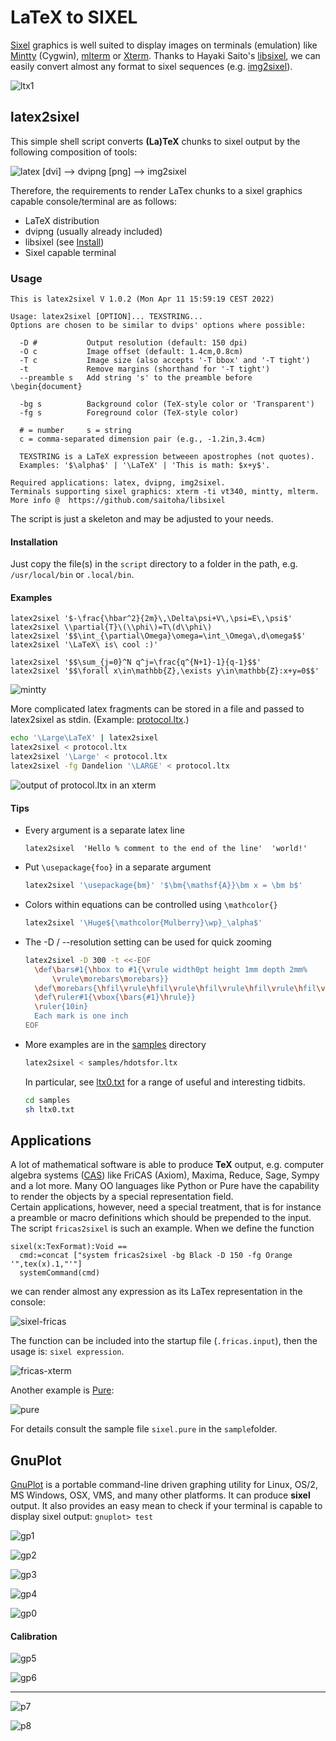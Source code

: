 # LaTeX to SIXEL

[Sixel](https://en.wikipedia.org/wiki/Sixel) graphics is well suited to display images  on terminals (emulation) like [Mintty](https://mintty.github.io/) (Cygwin), [mlterm](http://mlterm.sourceforge.net/) or [Xterm](http://invisible-island.net/xterm/). Thanks to Hayaki Saito's [libsixel](http://saitoha.github.io/libsixel/), we can easily convert almost any format to sixel sequences (e.g. [img2sixel](http://saitoha.github.io/libsixel/#img2sixel)). 

![ltx1](img/ltx1.PNG)

## latex2sixel
This simple shell script converts **(La)TeX** chunks to sixel output by the following composition of tools:

![`latex [dvi] --> dvipng [png] --> img2sixel`](img/pipeline.png)

Therefore, the requirements to render LaTex chunks to a sixel graphics capable console/terminal are as follows:

* LaTeX distribution 
* dvipng (usually already included)
* libsixel (see [Install](http://saitoha.github.io/libsixel/#install))
* Sixel capable terminal

### Usage

```
This is latex2sixel V 1.0.2 (Mon Apr 11 15:59:19 CEST 2022)

Usage: latex2sixel [OPTION]... TEXSTRING...
Options are chosen to be similar to dvips' options where possible:

  -D #           Output resolution (default: 150 dpi)
  -O c           Image offset (default: 1.4cm,0.8cm)
  -T c           Image size (also accepts '-T bbox' and '-T tight')
  -t             Remove margins (shorthand for '-T tight')
  --preamble s   Add string 's' to the preamble before \begin{document}

  -bg s          Background color (TeX-style color or 'Transparent')
  -fg s          Foreground color (TeX-style color)

  # = number     s = string
  c = comma-separated dimension pair (e.g., -1.2in,3.4cm)

  TEXSTRING is a LaTeX expression betweeen apostrophes (not quotes).
  Examples: '$\alpha$' | '\LaTeX' | 'This is math: $x+y$'.

Required applications: latex, dvipng, img2sixel.
Terminals supporting sixel graphics: xterm -ti vt340, mintty, mlterm.
More info @  https://github.com/saitoha/libsixel
```

The script is just a skeleton and may be adjusted to your needs. 

#### Installation
Just copy the file(s) in the `script` directory to a folder in the path,
e.g. `/usr/local/bin` or `.local/bin`.

#### Examples
```
latex2sixel '$-\frac{\hbar^2}{2m}\,\Delta\psi+V\,\psi=E\,\psi$'
latex2sixel \\partial{T}\(\\phi\)=T\(d\\phi\)
latex2sixel '$$\int_{\partial\Omega}\omega=\int_\Omega\,d\omega$$'
latex2sixel '\LaTeX\ is\ cool :)'

latex2sixel '$$\sum_{j=0}^N q^j=\frac{q^{N+1}-1}{q-1}$$'
latex2sixel '$$\forall x\in\mathbb{Z},\exists y\in\mathbb{Z}:x+y=0$$'
```

![mintty](img/mintty.PNG)

More complicated latex fragments can be stored in a file and passed to
latex2sixel as stdin. (Example: [protocol.ltx](samples/protocol.ltx).)

```bash
echo '\Large\LaTeX' | latex2sixel
latex2sixel < protocol.ltx
latex2sixel '\Large' < protocol.ltx
latex2sixel -fg Dandelion '\LARGE' < protocol.ltx
```

![output of protocol.ltx in an xterm ](img/xterm.png)

#### Tips

* Every argument is a separate latex line
  ```
  latex2sixel  'Hello % comment to the end of the line'  'world!'
  ```

* Put `\usepackage{foo}` in a separate argument

  ``` bash
  latex2sixel '\usepackage{bm}' '$\bm{\mathsf{A}}\bm x = \bm b$'
  ```

* Colors within equations can be controlled using `\mathcolor{}` 

  ``` bash
  latex2sixel '\Huge${\mathcolor{Mulberry}\wp}_\alpha$'
  ```

* The -D / --resolution setting can be used for quick zooming

  ```bash
  latex2sixel -D 300 -t <<-EOF
	\def\bars#1{\hbox to #1{\vrule width0pt height 1mm depth 2mm%
		\vrule\morebars\morebars}}
	\def\morebars{\hfil\vrule\hfil\vrule\hfil\vrule\hfil\vrule\hfil\vrule}
	\def\ruler#1{\vbox{\bars{#1}\hrule}}
	\ruler{10in}
	Each mark is one inch
  EOF
  ```

* More examples are in the [samples](samples/) directory

  ```bash
  latex2sixel < samples/hdotsfor.ltx
  ```
  In particular, see [ltx0.txt](samples/ltx0.txt) for a range of
  useful and interesting tidbits.

  ```bash
  cd samples
  sh ltx0.txt
  ```


## Applications

A lot of mathematical software is able to produce **TeX** output, e.g. computer algebra systems ([CAS](https://en.wikipedia.org/wiki/Computer_algebra_system)) like FriCAS (Axiom), Maxima, Reduce, Sage, Sympy and a lot more. Many OO languages like Python or Pure have the capability to render the objects by a special representation field.  
Certain applications, however, need a special treatment, that is for instance a preamble or macro definitions which should be prepended to the input. The script `fricas2sixel` is such an example. When we define the function
```
sixel(x:TexFormat):Void ==
  cmd:=concat ["system fricas2sixel -bg Black -D 150 -fg Orange '",tex(x).1,"'"]
  systemCommand(cmd)
```
we can render almost any expression as its LaTex representation in the console:

![sixel-fricas](img/fricas1.PNG)

The function can be included into the startup file (`.fricas.input`), then the usage is: `sixel expression`.

![fricas-xterm](img/Selection_004.png)

Another example is [Pure](https://agraef.github.io/pure-lang/):

![pure](img/pure_sixel.png)

For details consult the sample file `sixel.pure` in the `sample`folder.

## GnuPlot
[GnuPlot](http://gnuplot.info/) is a portable command-line driven graphing utility for 
Linux, OS/2, MS Windows, OSX, VMS, and many other platforms. It can produce **sixel**
output. It also provides an easy mean to check if your terminal is capable to display
sixel output: `gnuplot> test`

![gp1](img/gp1.PNG)

![gp2](img/gp2.PNG)

![gp3](img/gp3.PNG)

![gp4](img/gp4.PNG)

![gp0](img/gnuplot_test.PNG)

#### Calibration

![gp5](img/calibrate.PNG)

![gp6](img/2.PNG)

---

![p7](img/l2x.PNG)

![p8](img/l2x2.png)

